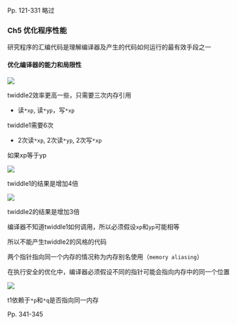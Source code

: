 Pp. 121-331 略过

### Ch5 优化程序性能

研究程序的汇编代码是理解编译器及产生的代码如何运行的最有效手段之一



#### 优化编译器的能力和局限性

![](https://inasa.dev/image/csapp/05/1.png)

twiddle2效率更高一些，只需要三次内存引用

-   读`*xp`, 读`*yp`，写`*xp`

twiddle1需要6次

-   2次读`*xp`, 2次读`*yp`, 2次写`*xp`



如果xp等于yp

![](https://inasa.dev/image/csapp/05/2.png)

twiddle1的结果是增加4倍



![](https://inasa.dev/image/csapp/05/3.png)

twiddle2的结果是增加3倍



编译器不知道twiddle1如何调用，所以必须假设`xp`和`yp`可能相等

所以不能产生twiddle2的风格的代码



两个指针指向同一个内存的情况称为内存别名使用（`memory aliasing`）

在执行安全的优化中，编译器必须假设不同的指针可能会指向内存中的同一个位置



![](https://inasa.dev/image/csapp/05/4.png)

t1依赖于`*p`和`*q`是否指向同一内存



Pp. 341-345